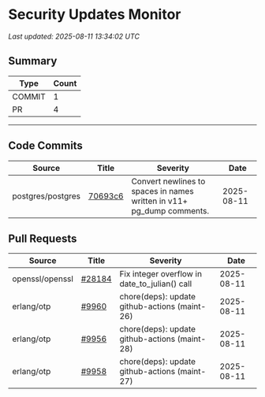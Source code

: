 # Security Updates Monitor

*Last updated: 2025-08-11 13:34:02 UTC*

## Summary
| Type | Count |
|------|-------|
| COMMIT | 1 |
| PR | 4 |

---

## Code Commits

| Source | Title | Severity | Date |
|--------|-------|----------|------|
| postgres/postgres | [70693c6](https://github.com/postgres/postgres/commit/70693c645f6e490b9ed450e8611e94ab7af3aad2) | Convert newlines to spaces in names written in v11+ pg_dump comments. | 2025-08-11 |

## Pull Requests

| Source | Title | Severity | Date |
|--------|-------|----------|------|
| openssl/openssl | [#28184](https://github.com/openssl/openssl/pull/28184) | Fix integer overflow in date_to_julian() call | 2025-08-11 |
| erlang/otp | [#9960](https://github.com/erlang/otp/pull/9960) | chore(deps): update github-actions (maint-26) | 2025-08-11 |
| erlang/otp | [#9956](https://github.com/erlang/otp/pull/9956) | chore(deps): update github-actions (maint-28) | 2025-08-11 |
| erlang/otp | [#9958](https://github.com/erlang/otp/pull/9958) | chore(deps): update github-actions (maint-27) | 2025-08-11 |

